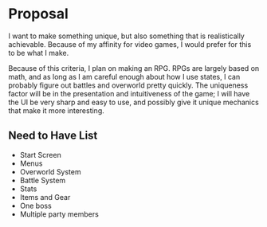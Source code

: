 # Proposal
I want to make something unique, but also something that is realistically achievable. Because of my affinity for video games, I would prefer for this to be what I make.

Because of this criteria, I plan on making an RPG. RPGs are largely based on math, and as long as I am careful enough about how I use states, I can probably figure out battles and overworld pretty quickly.
The uniqueness factor will be in the presentation and intuitiveness of the game; I will have the UI be very sharp and easy to use, and possibly give it unique mechanics that make it more interesting.

## Need to Have List
- Start Screen
- Menus
- Overworld System
- Battle System
- Stats
- Items and Gear
- One boss
- Multiple party members
